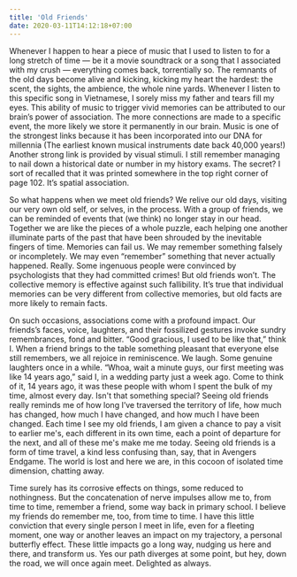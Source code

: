```yaml
---
title: 'Old Friends'
date: 2020-03-11T14:12:18+07:00
---
```


Whenever I happen to hear a piece of music that I used to listen to for a long stretch of time — be it a movie soundtrack or a song that I associated with my crush — everything comes back, torrentially so. The remnants of the old days become alive and kicking, kicking my heart the hardest: the scent, the sights, the ambience, the whole nine yards. Whenever I listen to this specific song in Vietnamese, I sorely miss my father and tears fill my eyes. This ability of music to trigger vivid memories can be attributed to our brain’s power of association. The more connections are made to a specific event, the more likely we store it permanently in our brain. Music is one of the strongest links because it has been incorporated into our DNA for millennia (The earliest known musical instruments date back 40,000 years!) Another strong link is provided by visual stimuli. I still remember managing to nail down a historical date or number in my history exams. The secret? I sort of recalled that it was printed somewhere in the top right corner of page 102. It’s spatial association.

So what happens when we meet old friends? We relive our old days, visiting our very own old self, or selves, in the process. With a group of friends, we can be reminded of events that (we think) no longer stay in our head. Together we are like the pieces of a whole puzzle, each helping one another illuminate parts of the past that have been shrouded by the inevitable fingers of time. Memories can fail us. We may remember something falsely or incompletely. We may even “remember” something that never actually happened. Really. Some ingenuous people were convinced by psychologists that they had committed crimes! But old friends won’t. The collective memory is effective against such fallibility. It’s true that individual memories can be very different from collective memories, but old facts are more likely to remain facts.

On such occasions, associations come with a profound impact. Our friends’s faces, voice, laughters, and their fossilized gestures invoke sundry remembrances, fond and bitter. “Good gracious, I used to be like that,” think I. When a friend brings to the table something pleasant that everyone else still remembers, we all rejoice in reminiscence. We laugh. Some genuine laughters once in a while. “Whoa, wait a minute guys, our first meeting was like 14 years ago,” said I, in a wedding party just a week ago. Come to think of it, 14 years ago, it was these people with whom I spent the bulk of my time, almost every day. Isn't that something special? Seeing old friends really reminds me of how long I’ve traversed the territory of life, how much has changed, how much I have changed, and how much I have been changed. Each time I see my old friends, I am given a chance to pay a visit to earlier me's, each different in its own time, each a point of departure for the next, and all of these me's make me me today. Seeing old friends is a form of time travel, a kind less confusing than, say, that in Avengers Endgame. The world is lost and here we are, in this cocoon of isolated time dimension, chatting away.

Time surely has its corrosive effects on things, some reduced to nothingness. But the concatenation of nerve impulses allow me to, from time to time, remember a friend, some way back in primary school. I believe my friends do remember me, too, from time to time. I have this little conviction that every single person I meet in life, even for a fleeting moment, one way or another leaves an impact on my trajectory, a personal butterfly effect. These little impacts go a long way, nudging us here and there, and transform us. Yes our path diverges at some point, but hey, down the road, we will once again meet. Delighted as always.
